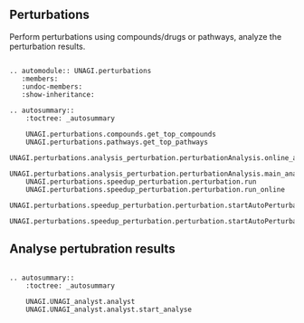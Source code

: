 ## Perturbations

Perform perturbations using compounds/drugs or pathways, analyze the perturbation results. 

```{eval-rst}

.. automodule:: UNAGI.perturbations
   :members:
   :undoc-members:
   :show-inheritance:

.. autosummary::
    :toctree: _autosummary

    UNAGI.perturbations.compounds.get_top_compounds
    UNAGI.perturbations.pathways.get_top_pathways
    UNAGI.perturbations.analysis_perturbation.perturbationAnalysis.online_analysis
    UNAGI.perturbations.analysis_perturbation.perturbationAnalysis.main_analysis
    UNAGI.perturbations.speedup_perturbation.perturbation.run
    UNAGI.perturbations.speedup_perturbation.perturbation.run_online
    UNAGI.perturbations.speedup_perturbation.perturbation.startAutoPerturbation
    UNAGI.perturbations.speedup_perturbation.perturbation.startAutoPerturbation_online
```

## Analyse pertubration results

```{eval-rst}

.. autosummary::
    :toctree: _autosummary

    UNAGI.UNAGI_analyst.analyst
    UNAGI.UNAGI_analyst.analyst.start_analyse
```